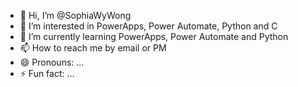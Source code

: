 - 👋 Hi, I’m @SophiaWyWong
- 👀 I’m interested in PowerApps, Power Automate, Python and C
- 🌱 I’m currently learning PowerApps, Power Automate and Python
- 📫 How to reach me by email or PM
- 😄 Pronouns: ...
- ⚡ Fun fact: ...

<!---
SophiaWyWong/SophiaWyWong is a ✨ special ✨ repository because its `README.md` (this file) appears on your GitHub profile.
You can click the Preview link to take a look at your changes.
--->
